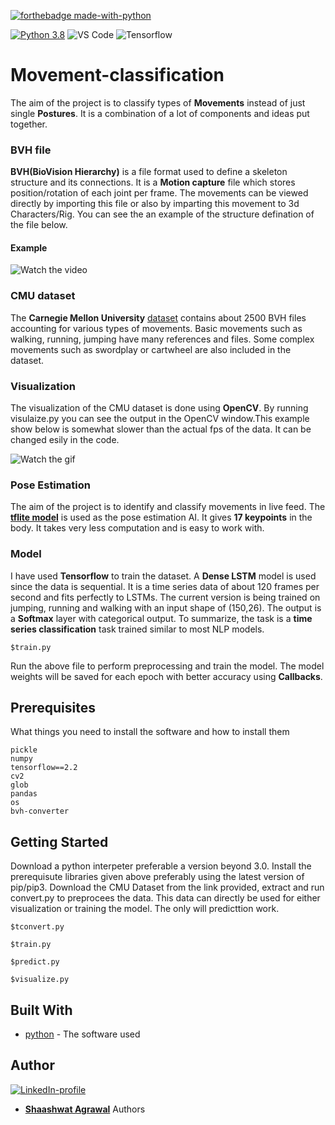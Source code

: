 [![forthebadge made-with-python](http://ForTheBadge.com/images/badges/made-with-python.svg)](https://www.python.org/)

[![Python 3.8](https://img.shields.io/badge/python-3.8-green.svg)](https://www.python.org/downloads/release/python-380/) 
![VS Code](https://aleen42.github.io/badges/src/visual_studio_code.svg)
![Tensorflow](https://aleen42.github.io/badges/src/tensorflow.svg)

# Movement-classification
The aim of the project is to classify types of **Movements** instead of just single **Postures**. It is a combination of a lot of components and ideas put together.

### BVH file
 **BVH(BioVision Hierarchy)** is a file format used to define a skeleton structure and its connections. It is a **Motion capture** file which stores position/rotation of each joint per frame. The movements can be viewed directly by importing this file or also by imparting this movement to 3d Characters/Rig. You can see the an example of the structure defination of the file below.
 
 #### Example
![Watch the video](https://github.com/Shaashwat05/Movement-classification/blob/master/images/bvh1.jpg)
 
 ### CMU dataset
 The **Carnegie Mellon University** [dataset](https://sites.google.com/a/cgspeed.com/cgspeed/motion-capture/cmu-bvh-conversion) contains about 2500 BVH files accounting for various types of movements. Basic movements such as walking, running, jumping have many references and files. Some complex movements such as swordplay or cartwheel are also included in the dataset.
 
 ### Visualization
 The visualization of the CMU dataset is done using **OpenCV**. By running visulaize.py you can see the output in the OpenCV window.This example show below is somewhat slower than the actual fps of the data. It can be changed esily in the code.
 
 ![Watch the gif](https://github.com/Shaashwat05/Movement-classification/blob/master/images/viz.gif)
 
 
 
 ### Pose Estimation
 The aim of the project is to identify and classify movements in live feed. The [**tflite model**](https://storage.googleapis.com/download.tensorflow.org/models/tflite/posenet_mobilenet_v1_100_257x257_multi_kpt_stripped.tflite) is used as the pose estimation AI. It gives **17 keypoints** in the body. It takes very less computation and is easy to work with.

### Model
I have used **Tensorflow** to train the dataset. A **Dense LSTM** model is used since the data is sequential. It is a time series data of about 120 frames per second and fits perfectly to LSTMs. The current version is being trained on jumping, running and walking with an input shape of (150,26). The output is a **Softmax** layer with categorical output. To summarize, the task is a **time series classification** task trained similar to most NLP models.

```
$train.py
```

Run the above file to perform preprocessing and train the model. The model weights will be saved for each epoch with better accuracy using **Callbacks**.



## Prerequisites

What things you need to install the software and how to install them

```
pickle
numpy
tensorflow==2.2
cv2
glob
pandas
os
bvh-converter
```

## Getting Started

Download a python interpeter preferable a version beyond 3.0. Install the prerequisute libraries given above preferably using the latest version of pip/pip3. Download the CMU Dataset from the link provided, extract and run convert.py to preprocees the data. This data can directly be used for either visualization or training the model. The only will predicttion work.

```
$tconvert.py

$train.py

$predict.py    

$visualize.py
```

## Built With

* [python](https://www.python.org/) - The software used
## Author
[![LinkedIn-profile](https://img.shields.io/badge/LinkedIn-Profile-teal.svg)](https://www.linkedin.com/in/shaashwat-agrawal-1904a117a/)

* [**Shaashwat Agrawal**](https://github.com/Shaashwat05) Authors 





